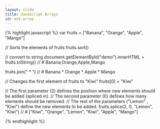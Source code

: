 ```yaml
---
layout: slide
title: JavaScript Arrays
id: es5-array
---
```

{% highlight javascript %}
var fruits = ["Banana", "Orange", "Apple", "Mango"]

// Sorts the elements of fruits 
fruits.sort()

// convert to string
document.getElementById("demo").innerHTML = fruits.toString()
// # Banana,Orange,Apple,Mango

fruits.join(" * ")
// # Banana * Orange * Apple * Mango

// Changes the first element of fruits to "Kiwi"
fruits[0] = "Kiwi"

// The first parameter (2) defines the position where new elements should be added (spliced in).
// The second parameter (0) defines how many elements should be removed.
// The rest of the parameters ("Lemon" , "Kiwi") define the new elements to be added.
fruits.splice(2, 0, "Lemon", "Kiwi")
// # ["Kiwi", "Orange", "Lemon", "Kiwi", "Apple", "Mango"]

{% endhighlight %}
